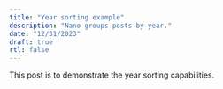 ```yaml
---
title: "Year sorting example"
description: "Nano groups posts by year."
date: "12/31/2023"
draft: true
rtl: false
---
```


This post is to demonstrate the year sorting capabilities.